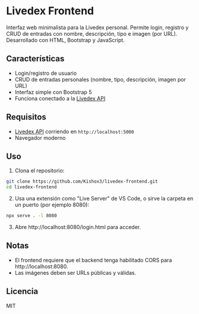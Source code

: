 
# Livedex Frontend

Interfaz web minimalista para la Livedex personal. Permite login, registro y CRUD de entradas con nombre, descripción, tipo e imagen (por URL). Desarrollado con HTML, Bootstrap y JavaScript.

## Características

- Login/registro de usuario
- CRUD de entradas personales (nombre, tipo, descripción, imagen por URL)
- Interfaz simple con Bootstrap 5
- Funciona conectado a la [Livedex API](https://github.com/Kishox3/livedex-api)

## Requisitos

- [Livedex API](https://github.com/Kishox3/livedex-api) corriendo en `http://localhost:5000`
- Navegador moderno

## Uso

1. Clona el repositorio:
```bash
git clone https://github.com/Kishox3/livedex-frontend.git
cd livedex-frontend
```
2. Usa una extensión como "Live Server" de VS Code, o sirve la carpeta en un puerto (por ejemplo 8080):
```bash
npx serve . -l 8080
```
3. Abre http://localhost:8080/login.html para acceder.

## Notas
- El frontend requiere que el backend tenga habilitado CORS para http://localhost:8080.
- Las imágenes deben ser URLs públicas y válidas.

## Licencia
MIT